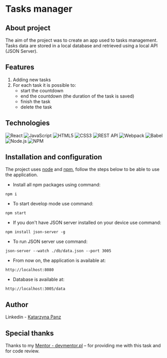 
# Tasks manager

## About project
The aim of the project was to create an app used to tasks management. Tasks data are stored in a local database and retrieved using a local API (JSON Server). 

## Features
1. Adding new tasks
2. For each task it is possible to: 
    - start the countdown
    - end the countdown (the duration of the task is saved)
    - finish the task
    - delete the task

## Technologies
![React](https://img.shields.io/badge/React-20232A?style=for-the-badge&logo=react&logoColor=61DAFB)
![JavaScript](https://img.shields.io/badge/JavaScript-323330?style=for-the-badge&logo=javascript&logoColor=F7DF1E)
![HTML5](https://img.shields.io/badge/HTML5-E34F26?style=for-the-badge&logo=html5&logoColor=white)
![CSS3](https://img.shields.io/badge/CSS3-1572B6?style=for-the-badge&logo=css3&logoColor=white)
![REST API](https://img.shields.io/badge/REST%20API-4f736d?style=for-the-badge&logoColor=white)
![Webpack](https://img.shields.io/badge/Webpack-8DD6F9?style=for-the-badge&logo=Webpack&logoColor=white)
![Babel](https://img.shields.io/badge/Babel-F9DC3E?style=for-the-badge&logo=babel&logoColor=white)
![Node.js](https://img.shields.io/badge/Node.JS-339933?style=for-the-badge&logo=Node.js&logoColor=white)
![NPM](https://img.shields.io/badge/NPM-CB3837?style=for-the-badge&logo=npm&logoColor=white)

## Installation and configuration
The project uses [node](https://nodejs.org/en/) and [npm](https://www.npmjs.com/), follow the steps below to be able to use the application.
- Install all npm packages using command:
````
npm i
````
- To start develop mode use command:
````
npm start
````
- If you don't have JSON server installed on your device use command:
````
npm install json-server -g
````
- To run JSON server use command:
````
json-server --watch ./db/data.json --port 3005
````
- From now on, the application is available at:
````
http://localhost:8080
````
* Database is available at:
````
http://localhost:3005/data
````

## Author
Linkedin - [Katarzyna Panz](https://www.linkedin.com/in/katarzyna-panz-584399228/)

## Special thanks
Thanks to my [Mentor - devmentor.pl](https://devmentor.pl/) – for providing me with this task and for code review.
